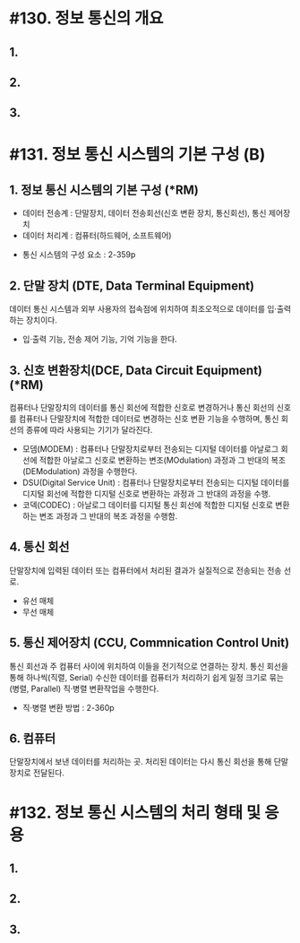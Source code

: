 # #130. 정보 통신의 개요

## 1.

## 2.

## 3.


# #131. 정보 통신 시스템의 기본 구성 (B)

## 1. 정보 통신 시스템의 기본 구성 (*RM)
- 데이터 전송계 : 단말장치, 데이터 전송회선(신호 변환 장치, 통신회선), 통신 제어장치
- 데이터 처리계 : 컴퓨터(하드웨어, 소프트웨어)
* 통신 시스템의 구성 요소 : 2-359p

## 2. 단말 장치 (DTE, Data Terminal Equipment)
데이터 통신 시스템과 외부 사용자의 접속점에 위치하여 최조오적으로 데이터를 입·출력하는 장치이다.
- 입·출력 기능, 전송 제어 기능, 기억 기능을 한다.

## 3. 신호 변환장치(DCE, Data Circuit Equipment) (*RM)
컴퓨터나 단말장치의 데이터를 통신 회선에 적합한 신호로 변경하거나 통신 회선의 신호를 컴퓨터나 단말장치에 적합한 데이터로 변경하는 신호 변환 기능을 수행하며, 통신 회선의 종류에 따라 사용되는 기기가 달라진다.
- 모뎀(MODEM) : 컴퓨터나 단말장치로부터 전송되는 디지털 데이터를 아날로그 회선에 적합한 아날로그 신호로 변환하는 변조(MOdulation) 과정과 그 반대의 복조(DEModulation) 과정을 수행한다.
- DSU(Digital Service Unit) : 컴퓨터나 단말장치로부터 전송되는 디지털 데이터를 디지털 회선에 적합한 디지털 신호로 변환하는 과정과 그 반대의 과정을 수행.
- 코덱(CODEC) : 아날로그 데이터를 디지털 통신 회선에 적합한 디지털 신호로 변환하는 변조 과정과 그 반대의 복조 과정을 수행함.

## 4. 통신 회선
단말장치에 입력된 데이터 또는 컴퓨터에서 처리된 결과가 실질적으로 전송되는 전송 선로.
- 유선 매체
- 무선 매체

## 5. 통신 제어장치 (CCU, Commnication Control Unit)
통신 회선과 주 컴퓨터 사이에 위치하여 이들을 전기적으로 연결하는 장치.
통신 회선을 통해 하나씩(직렬, Serial) 수신한 데이터를 컴퓨터가 처리하기 쉽게 일정 크기로 묶는(병렬, Parallel) 직·병렬 변환작업을 수행한다.
* 직·병렬 변환 방법 : 2-360p

## 6. 컴퓨터
단말장치에서 보낸 데이터를 처리하는 곳.
처리된 데이터는 다시 통신 회선을 통해 단말장치로 전달된다.

# #132. 정보 통신 시스템의 처리 형태 및 응용

## 1.

## 2.

## 3.